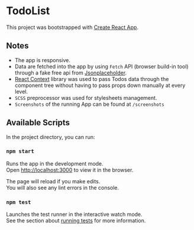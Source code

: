 # TodoList

This project was bootstrapped with [Create React App](https://github.com/facebook/create-react-app).

## Notes
- The app is responsive.
- Data are fetched into the app by using `Fetch` API (browser build-in tool) through a fake free api from <a href="http://jsonplaceholder.typicode.com/" rel="nofollow" target='_blank'>Jsonplaceholder</a>.
- <a href="https://reactjs.org/docs/context.html" rel="nofollow" target='_blank'>React Context</a> library was used to pass Todos data through the component tree without having to pass props down manually at every level.
- `SCSS` preprocessor was used for stylesheets management. 
- `Screenshots` of the running App can be found at `/screenshots`

## Available Scripts

In the project directory, you can run:

### `npm start`

Runs the app in the development mode.\
Open [http://localhost:3000](http://localhost:3000) to view it in the browser.

The page will reload if you make edits.\
You will also see any lint errors in the console.

### `npm test`

Launches the test runner in the interactive watch mode.\
See the section about [running tests](https://facebook.github.io/create-react-app/docs/running-tests) for more information.
